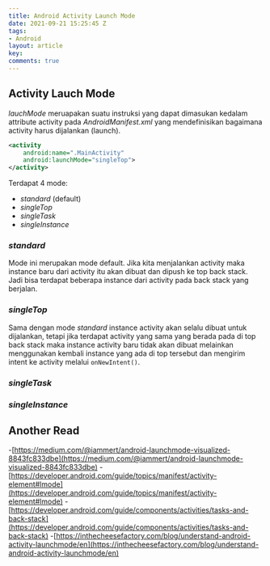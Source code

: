 ```yaml
---
title: Android Activity Launch Mode
date: 2021-09-21 15:25:45 Z
tags:
- Android
layout: article
key: 
comments: true
---
```


## Activity Lauch Mode
*lauchMode* meruapakan suatu instruksi yang dapat dimasukan kedalam attribute activity pada *AndroidManifest.xml* yang mendefinisikan bagaimana activity harus dijalankan (launch). 

<!--more-->

```xml
<activity
    android:name=".MainActivity"
    android:launchMode="singleTop">
</activity>
```

Terdapat 4 mode:
- *standard* (default)
- *singleTop*
- *singleTask*
- *singleInstance*

### *standard*
Mode ini merupakan mode default. Jika kita menjalankan activity maka instance baru dari activity itu akan dibuat dan dipush ke top back stack. Jadi bisa terdapat beberapa instance dari activity pada back stack yang berjalan.

### *singleTop*
Sama dengan mode *standard* instance activity akan selalu dibuat untuk dijalankan, tetapi jika terdapat activity yang sama yang berada pada di top back stack maka instance activity baru tidak akan dibuat melainkan menggunakan kembali instance yang ada di top tersebut dan mengirim intent ke activity melalui `onNewIntent()`.

### *singleTask*

### *singleInstance*


## Another Read
-[https://medium.com/@iammert/android-launchmode-visualized-8843fc833dbe](https://medium.com/@iammert/android-launchmode-visualized-8843fc833dbe)
-[https://developer.android.com/guide/topics/manifest/activity-element#lmode](https://developer.android.com/guide/topics/manifest/activity-element#lmode)
-[https://developer.android.com/guide/components/activities/tasks-and-back-stack](https://developer.android.com/guide/components/activities/tasks-and-back-stack)
-[https://inthecheesefactory.com/blog/understand-android-activity-launchmode/en](https://inthecheesefactory.com/blog/understand-android-activity-launchmode/en)